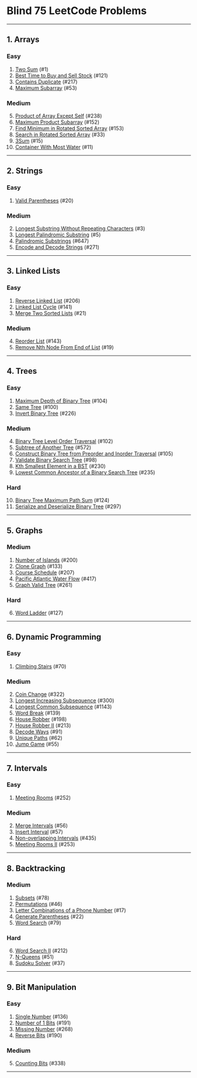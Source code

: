 # Blind 75 LeetCode Problems

---

## **1. Arrays**
### **Easy**
1. [Two Sum](https://leetcode.com/problems/two-sum/) (#1)
2. [Best Time to Buy and Sell Stock](https://leetcode.com/problems/best-time-to-buy-and-sell-stock/) (#121)
3. [Contains Duplicate](https://leetcode.com/problems/contains-duplicate/) (#217)
4. [Maximum Subarray](https://leetcode.com/problems/maximum-subarray/) (#53)

### **Medium**
5. [Product of Array Except Self](https://leetcode.com/problems/product-of-array-except-self/) (#238)
6. [Maximum Product Subarray](https://leetcode.com/problems/maximum-product-subarray/) (#152)
7. [Find Minimum in Rotated Sorted Array](https://leetcode.com/problems/find-minimum-in-rotated-sorted-array/) (#153)
8. [Search in Rotated Sorted Array](https://leetcode.com/problems/search-in-rotated-sorted-array/) (#33)
9. [3Sum](https://leetcode.com/problems/3sum/) (#15)
10. [Container With Most Water](https://leetcode.com/problems/container-with-most-water/) (#11)

---

## **2. Strings**
### **Easy**
1. [Valid Parentheses](https://leetcode.com/problems/valid-parentheses/) (#20)

### **Medium**
2. [Longest Substring Without Repeating Characters](https://leetcode.com/problems/longest-substring-without-repeating-characters/) (#3)
3. [Longest Palindromic Substring](https://leetcode.com/problems/longest-palindromic-substring/) (#5)
4. [Palindromic Substrings](https://leetcode.com/problems/palindromic-substrings/) (#647)
5. [Encode and Decode Strings](https://leetcode.com/problems/encode-and-decode-strings/) (#271)

---

## **3. Linked Lists**
### **Easy**
1. [Reverse Linked List](https://leetcode.com/problems/reverse-linked-list/) (#206)
2. [Linked List Cycle](https://leetcode.com/problems/linked-list-cycle/) (#141)
3. [Merge Two Sorted Lists](https://leetcode.com/problems/merge-two-sorted-lists/) (#21)

### **Medium**
4. [Reorder List](https://leetcode.com/problems/reorder-list/) (#143)
5. [Remove Nth Node From End of List](https://leetcode.com/problems/remove-nth-node-from-end-of-list/) (#19)

---

## **4. Trees**
### **Easy**
1. [Maximum Depth of Binary Tree](https://leetcode.com/problems/maximum-depth-of-binary-tree/) (#104)
2. [Same Tree](https://leetcode.com/problems/same-tree/) (#100)
3. [Invert Binary Tree](https://leetcode.com/problems/invert-binary-tree/) (#226)

### **Medium**
4. [Binary Tree Level Order Traversal](https://leetcode.com/problems/binary-tree-level-order-traversal/) (#102)
5. [Subtree of Another Tree](https://leetcode.com/problems/subtree-of-another-tree/) (#572)
6. [Construct Binary Tree from Preorder and Inorder Traversal](https://leetcode.com/problems/construct-binary-tree-from-preorder-and-inorder-traversal/) (#105)
7. [Validate Binary Search Tree](https://leetcode.com/problems/validate-binary-search-tree/) (#98)
8. [Kth Smallest Element in a BST](https://leetcode.com/problems/kth-smallest-element-in-a-bst/) (#230)
9. [Lowest Common Ancestor of a Binary Search Tree](https://leetcode.com/problems/lowest-common-ancestor-of-a-binary-search-tree/) (#235)

### **Hard**
10. [Binary Tree Maximum Path Sum](https://leetcode.com/problems/binary-tree-maximum-path-sum/) (#124)
11. [Serialize and Deserialize Binary Tree](https://leetcode.com/problems/serialize-and-deserialize-binary-tree/) (#297)

---

## **5. Graphs**
### **Medium**
1. [Number of Islands](https://leetcode.com/problems/number-of-islands/) (#200)
2. [Clone Graph](https://leetcode.com/problems/clone-graph/) (#133)
3. [Course Schedule](https://leetcode.com/problems/course-schedule/) (#207)
4. [Pacific Atlantic Water Flow](https://leetcode.com/problems/pacific-atlantic-water-flow/) (#417)
5. [Graph Valid Tree](https://leetcode.com/problems/graph-valid-tree/) (#261)

### **Hard**
6. [Word Ladder](https://leetcode.com/problems/word-ladder/) (#127)

---

## **6. Dynamic Programming**
### **Easy**
1. [Climbing Stairs](https://leetcode.com/problems/climbing-stairs/) (#70)

### **Medium**
2. [Coin Change](https://leetcode.com/problems/coin-change/) (#322)
3. [Longest Increasing Subsequence](https://leetcode.com/problems/longest-increasing-subsequence/) (#300)
4. [Longest Common Subsequence](https://leetcode.com/problems/longest-common-subsequence/) (#1143)
5. [Word Break](https://leetcode.com/problems/word-break/) (#139)
6. [House Robber](https://leetcode.com/problems/house-robber/) (#198)
7. [House Robber II](https://leetcode.com/problems/house-robber-ii/) (#213)
8. [Decode Ways](https://leetcode.com/problems/decode-ways/) (#91)
9. [Unique Paths](https://leetcode.com/problems/unique-paths/) (#62)
10. [Jump Game](https://leetcode.com/problems/jump-game/) (#55)

---

## **7. Intervals**
### **Easy**
1. [Meeting Rooms](https://leetcode.com/problems/meeting-rooms/) (#252)

### **Medium**
2. [Merge Intervals](https://leetcode.com/problems/merge-intervals/) (#56)
3. [Insert Interval](https://leetcode.com/problems/insert-interval/) (#57)
4. [Non-overlapping Intervals](https://leetcode.com/problems/non-overlapping-intervals/) (#435)
5. [Meeting Rooms II](https://leetcode.com/problems/meeting-rooms-ii/) (#253)

---

## **8. Backtracking**
### **Medium**
1. [Subsets](https://leetcode.com/problems/subsets/) (#78)
2. [Permutations](https://leetcode.com/problems/permutations/) (#46)
3. [Letter Combinations of a Phone Number](https://leetcode.com/problems/letter-combinations-of-a-phone-number/) (#17)
4. [Generate Parentheses](https://leetcode.com/problems/generate-parentheses/) (#22)
5. [Word Search](https://leetcode.com/problems/word-search/) (#79)

### **Hard**
6. [Word Search II](https://leetcode.com/problems/word-search-ii/) (#212)
7. [N-Queens](https://leetcode.com/problems/n-queens/) (#51)
8. [Sudoku Solver](https://leetcode.com/problems/sudoku-solver/) (#37)

---

## **9. Bit Manipulation**
### **Easy**
1. [Single Number](https://leetcode.com/problems/single-number/) (#136)
2. [Number of 1 Bits](https://leetcode.com/problems/number-of-1-bits/) (#191)
3. [Missing Number](https://leetcode.com/problems/missing-number/) (#268)
4. [Reverse Bits](https://leetcode.com/problems/reverse-bits/) (#190)

### **Medium**
5. [Counting Bits](https://leetcode.com/problems/counting-bits/) (#338)

---
